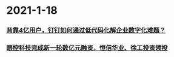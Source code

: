 
# 2021-1-18

### [背靠4亿用户，钉钉如何通过低代码化解企业数字化难题？](https://www.jiqizhixin.com/articles/2021-01-18-2)

 

### [眼控科技完成新一轮数亿元融资，恒信华业、徐工投资领投](https://www.jiqizhixin.com/articles/2021-01-18)

 